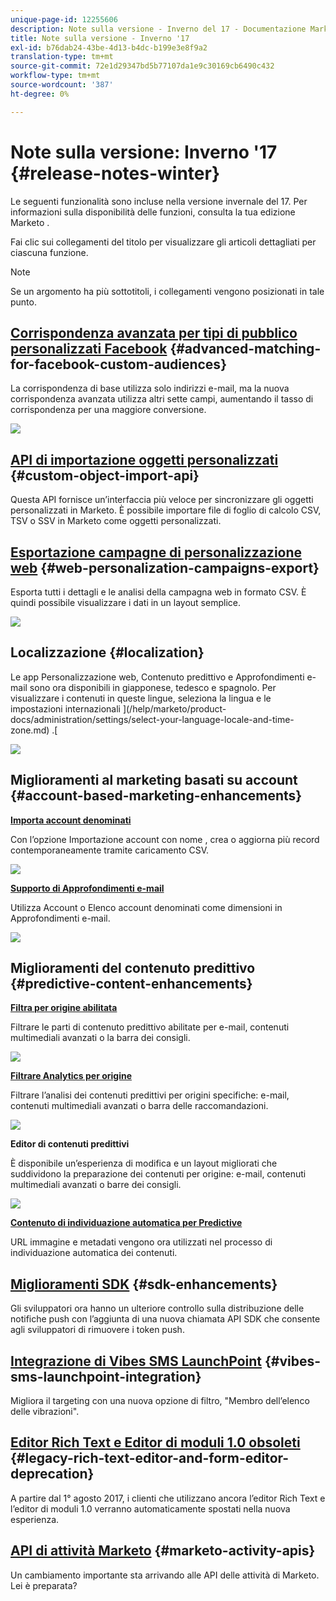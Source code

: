 ```yaml
---
unique-page-id: 12255606
description: Note sulla versione - Inverno del 17 - Documentazione Marketo - Documentazione del prodotto
title: Note sulla versione - Inverno '17
exl-id: b76dab24-43be-4d13-b4dc-b199e3e8f9a2
translation-type: tm+mt
source-git-commit: 72e1d29347bd5b77107da1e9c30169cb6490c432
workflow-type: tm+mt
source-wordcount: '387'
ht-degree: 0%

---
```


# Note sulla versione: Inverno &#39;17 {#release-notes-winter}

Le seguenti funzionalità sono incluse nella versione invernale del 17. Per informazioni sulla disponibilità delle funzioni, consulta la tua edizione Marketo .

Fai clic sui collegamenti del titolo per visualizzare gli articoli dettagliati per ciascuna funzione.

>[!NOTE]
>
>Se un argomento ha più sottotitoli, i collegamenti vengono posizionati in tale punto.

## [Corrispondenza avanzata per tipi di pubblico personalizzati Facebook](/help/marketo/product-docs/demand-generation/ad-network-integrations/add-facebook-custom-audiences-as-a-launchpoint-service.md) {#advanced-matching-for-facebook-custom-audiences}

La corrispondenza di base utilizza solo indirizzi e-mail, ma la nuova corrispondenza avanzata utilizza altri sette campi, aumentando il tasso di corrispondenza per una maggiore conversione.

![](assets/fb-custom-audiences-schebsches.png)

## [API di importazione oggetti personalizzati](https://developers.marketo.com/rest-api/lead-database/custom-objects/) {#custom-object-import-api}

Questa API fornisce un’interfaccia più veloce per sincronizzare gli oggetti personalizzati in Marketo. È possibile importare file di foglio di calcolo CSV, TSV o SSV in Marketo come oggetti personalizzati.

## [Esportazione campagne di personalizzazione web](/help/marketo/product-docs/web-personalization/working-with-web-campaigns/export-web-campaign-data.md) {#web-personalization-campaigns-export}

Esporta tutti i dettagli e le analisi della campagna web in formato CSV. È quindi possibile visualizzare i dati in un layout semplice.

![](assets/web-personalization-csv-download-hand.png)

## Localizzazione {#localization}

Le app Personalizzazione web, Contenuto predittivo e Approfondimenti e-mail sono ora disponibili in giapponese, tedesco e spagnolo. Per visualizzare i contenuti in queste lingue, seleziona la lingua e le impostazioni internazionali ](/help/marketo/product-docs/administration/settings/select-your-language-locale-and-time-zone.md) .[

![](assets/japanese-web-personalization.png)

## Miglioramenti al marketing basati su account {#account-based-marketing-enhancements}

**[Importa account denominati](/help/marketo/product-docs/target-account-management/target/named-accounts/import-named-accounts.md)**

Con l’opzione Importazione account con nome , crea o aggiorna più record contemporaneamente tramite caricamento CSV.

![](assets/inatwo.png)

**[Supporto di Approfondimenti e-mail](/help/marketo/product-docs/reporting/email-insights/filtering-in-email-insights.md)**

Utilizza Account o Elenco account denominati come dimensioni in Approfondimenti e-mail.

![](assets/ei.png)

## Miglioramenti del contenuto predittivo {#predictive-content-enhancements}

**[Filtra per origine abilitata](/help/marketo/product-docs/predictive-content/working-with-predictive-content/understanding-predictive-content.md)**

Filtrare le parti di contenuto predittivo abilitate per e-mail, contenuti multimediali avanzati o la barra dei consigli.

![](assets/predictive-content-enabled-source.png)

**[Filtrare Analytics per origine](/help/marketo/product-docs/predictive-content/working-with-predictive-content/understanding-predictive-content.md)**

Filtrare l’analisi dei contenuti predittivi per origini specifiche: e-mail, contenuti multimediali avanzati o barra delle raccomandazioni.

![](assets/predictive-content-analytics-by-source.png)

**Editor di contenuti predittivi**

È disponibile un’esperienza di modifica e un layout migliorati che suddividono la preparazione dei contenuti per origine: e-mail, contenuti multimediali avanzati o barre dei consigli.

![](assets/predictive-content-editor.png)

**[Contenuto di individuazione automatica per Predictive](/help/marketo/product-docs/predictive-content/getting-started/enable-content-discovery.md)**

URL immagine e metadati vengono ora utilizzati nel processo di individuazione automatica dei contenuti.

## [Miglioramenti SDK](https://developers.marketo.com/mobile/) {#sdk-enhancements}

Gli sviluppatori ora hanno un ulteriore controllo sulla distribuzione delle notifiche push con l’aggiunta di una nuova chiamata API SDK che consente agli sviluppatori di rimuovere i token push.

## [Integrazione di Vibes SMS LaunchPoint](/help/marketo/product-docs/mobile-marketing/vibes-sms-messages/use-vibes-sms-messages-in-smart-list-triggers-and-filters.md) {#vibes-sms-launchpoint-integration}

Migliora il targeting con una nuova opzione di filtro, &quot;Membro dell’elenco delle vibrazioni&quot;.

## [Editor Rich Text e Editor di moduli 1.0 obsoleti](https://nation.marketo.com/docs/DOC-4315) {#legacy-rich-text-editor-and-form-editor-deprecation}

A partire dal 1° agosto 2017, i clienti che utilizzano ancora l’editor Rich Text e l’editor di moduli 1.0 verranno automaticamente spostati nella nuova esperienza.

## [API di attività Marketo](https://developers.marketo.com/blog/important-change-activity-records-marketo-apis/) {#marketo-activity-apis}

Un cambiamento importante sta arrivando alle API delle attività di Marketo. Lei è preparata?
